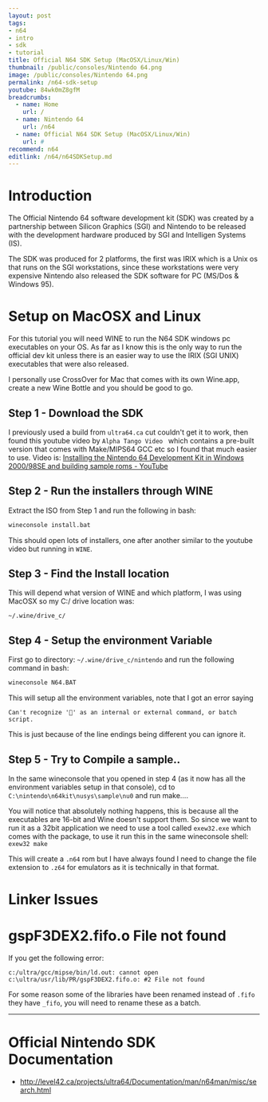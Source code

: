 ```yaml
---
layout: post
tags: 
- n64
- intro
- sdk
- tutorial
title: Official N64 SDK Setup (MacOSX/Linux/Win)
thumbnail: /public/consoles/Nintendo 64.png
image: /public/consoles/Nintendo 64.png
permalink: /n64-sdk-setup
youtube: 84wk0mZ8gfM
breadcrumbs:
  - name: Home
    url: /
  - name: Nintendo 64
    url: /n64
  - name: Official N64 SDK Setup (MacOSX/Linux/Win)
    url: #
recommend: n64
editlink: /n64/n64SDKSetup.md
---
```


# Introduction
The Official Nintendo 64 software development kit (SDK) was created by a partnership between Silicon Graphics (SGI) and Nintendo to be released with the development hardware produced by SGI and Intelligen Systems (IS).

The SDK was produced for 2 platforms, the first was IRIX which is a Unix os that runs on the SGI workstations, since these workstations were very expensive Nintendo also released the SDK software for PC (MS/Dos & Windows 95). 

# Setup on MacOSX and Linux
For this tutorial you will need WINE to run the N64 SDK windows pc executables on your OS. As far as I know this is the only way to run the official dev  kit unless there is an easier way to use the IRIX (SGI UNIX) executables that were also released.

I personally use CrossOver for Mac that comes with its own Wine.app, create a new Wine Bottle and you should be good to go.

## Step 1 - Download the SDK
I previously used a build from `ultra64.ca` cut couldn't get it to work, then found this youtube video by `Alpha Tango Video
` which contains a pre-built version that comes with Make/MIPS64 GCC etc so I found that much easier to use. Video is: [Installing the Nintendo 64 Development Kit in Windows 2000/98SE and building sample roms - YouTube](https://www.youtube.com/watch?v=84wk0mZ8gfM)

## Step 2 - Run the installers through WINE
Extract the ISO from Step 1 and run the following in bash:
```bash
wineconsole install.bat
```

This should open lots of installers, one after another similar to the youtube video but running in `WINE`.

## Step 3 - Find the Install location
This will depend what version of WINE and which platform, I was using MacOSX so my C:/ drive location was:
```
~/.wine/drive_c/
```

## Step 4 - Setup the environment Variable
First go to directory: `~/.wine/drive_c/nintendo` and run the following command in bash:
```bash
wineconsole N64.BAT
```
This will setup all the environment variables, note that I got an error saying 
```
Can't recognize '' as an internal or external command, or batch script.
```
This is just because of the line endings being different you can ignore it.

## Step 5 - Try to Compile a sample..
In the same wineconsole that you opened in step 4 (as it now has all the environment variables setup in that console), cd to `C:\nintendo\n64kit\nusys\sample\nu0` and run make....

You will notice that absolutely nothing happens, this is because all the executables are 16-bit and Wine doesn't support them. So since we want to run it as a 32bit application we need to use a tool called `exew32.exe` which comes with the package, to use it run this in the same wineconsole shell:
`exew32 make`

This will create a `.n64` rom but I have always found I need to change the file extension to `.z64` for emulators as it is technically in that format.

# Linker Issues

# gspF3DEX2.fifo.o File not found
If you get the following error:
```
c:/ultra/gcc/mipse/bin/ld.out: cannot open c:\ultra/usr/lib/PR/gspF3DEX2.fifo.o: #2 File not found
```
For some reason some of the libraries have been renamed instead of `.fifo` they have `_fifo`, you will need to rename these as a batch.

---

# Official Nintendo SDK Documentation
* http://level42.ca/projects/ultra64/Documentation/man/n64man/misc/search.html 
